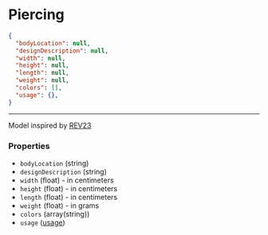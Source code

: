 # Piercing

```json
{
  "bodyLocation": null,
  "designDescription": null,
  "width": null,
  "height": null,
  "length": null,
  "weight": null,
  "colors": [],
  "usage": {},
}
```
---
Model inspired by [REV23](https://www.rev23.com/products/software/rev23-desktop/)

### Properties
<!-- model start -->
- `bodyLocation` (string)
- `designDescription` (string)
- `width` (float) - in centimeters
- `height` (float) - in centimeters
- `length` (float) - in centimeters
- `weight` (float) - in grams
- `colors` (array(string))
- `usage` ([usage](../usage))
<!-- model end -->
